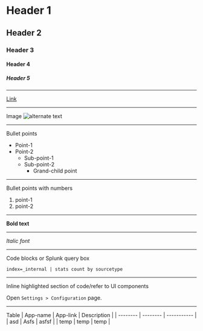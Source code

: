 

# Header 1

## Header 2

### Header 3

#### Header 4

##### Header 5

---
[Link](https://splunkbase.splunk.com/app/5351/)

---
Image
![alternate text](assets/images/test.png)

---
Bullet points
* Point-1
* Point-2
  * Sub-point-1
  * Sub-point-2
    * Grand-child point

---
Bullet points with numbers
1. point-1
2. point-2

---
**Bold text**

---
*Italic font*

---
Code blocks or Splunk query box
```
index=_internal | stats count by sourcetype
```

---
Inline highlighted section of code/refer to UI components

Open `Settings > Configuration` page.

---
Table
| App-name | App-link | Description |
| -------- | -------- | ----------- |
| asd      | Asfs     | asfsf       |
| temp     | temp     | temp        |

